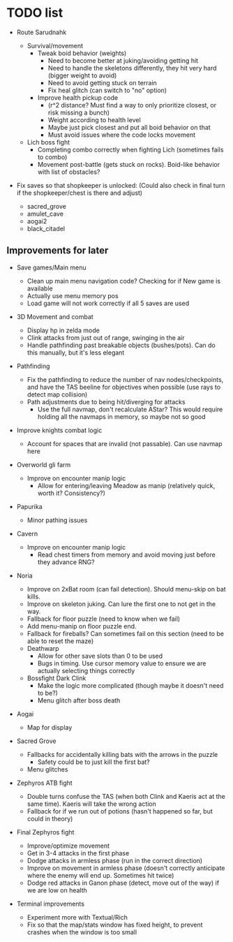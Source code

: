 # TODO list

* Route Sarudnahk
  * Survival/movement
    * Tweak boid behavior (weights)
      * Need to become better at juking/avoiding getting hit
      * Need to handle the skeletons differently, they hit very hard (bigger weight to avoid)
      * Need to avoid getting stuck on terrain
      * Fix heal glitch (can switch to "no" option)
    * Improve health pickup code
      * (r^2 distance? Must find a way to only prioritize closest, or risk missing a bunch)
      * Weight according to health level
      * Maybe just pick closest and put all boid behavior on that
      * Must avoid issues where the code locks movement
  * Lich boss fight
    * Completing combo correctly when fighting Lich (sometimes fails to combo)
    * Movement post-battle (gets stuck on rocks). Boid-like behavior with list of obstacles?

* Fix saves so that shopkeeper is unlocked:
(Could also check in final turn if the shopkeeper/chest is there and adjust)
  * sacred_grove
  * amulet_cave
  * aogai2
  * black_citadel

## Improvements for later

* Save games/Main menu
  * Clean up main menu navigation code? Checking for if New game is available
  * Actually use menu memory pos
  * Load game will not work correctly if all 5 saves are used

* 3D Movement and combat
  * Display hp in zelda mode
  * Clink attacks from just out of range, swinging in the air
  * Handle pathfinding past breakable objects (bushes/pots). Can do this manually, but it's less elegant
* Pathfinding
  * Fix the pathfinding to reduce the number of nav nodes/checkpoints, and have the TAS beeline for objectives when possible (use rays to detect map collision)
  * Path adjustments due to being hit/diverging for attacks
    * Use the full navmap, don't recalculate AStar? This would require holding all the navmaps in memory, so maybe not so good

* Improve knights combat logic
  * Account for spaces that are invalid (not passable). Can use navmap here
* Overworld gli farm
  * Improve on encounter manip logic
    * Allow for entering/leaving Meadow as manip (relatively quick, worth it? Consistency?)
* Papurika
  * Minor pathing issues
* Cavern
  * Improve on encounter manip logic
    * Read chest timers from memory and avoid moving just before they advance RNG?
* Noria
  * Improve on 2xBat room (can fail detection). Should menu-skip on bat kills.
  * Improve on skeleton juking. Can lure the first one to not get in the way.
  * Fallback for floor puzzle (need to know when we fail)
  * Add menu-manip on floor puzzle end.
  * Fallback for fireballs? Can sometimes fail on this section (need to be able to reset the maze)
  * Deathwarp
    * Allow for other save slots than 0 to be used
    * Bugs in timing. Use cursor memory value to ensure we are actually selecting things correctly
  * Bossfight Dark Clink
    * Make the logic more complicated (though maybe it doesn't need to be?)
    * Menu glitch after boss death
* Aogai
  * Map for display
* Sacred Grove
  * Fallbacks for accidentally killing bats with the arrows in the puzzle
    * Safety could be to just kill the first bat?
  * Menu glitches
* Zephyros ATB fight
  * Double turns confuse the TAS (when both Clink and Kaeris act at the same time). Kaeris will take the wrong action
  * Fallback for if we run out of potions (hasn't happened so far, but could in theory)
* Final Zephyros fight
  * Improve/optimize movement
  * Get in 3-4 attacks in the first phase
  * Dodge attacks in armless phase (run in the correct direction)
  * Improve on movement in armless phase (doesn't correctly anticipate where the enemy will end up. Sometimes hit twice)
  * Dodge red attacks in Ganon phase (detect, move out of the way) if we are low on health

* Terminal improvements
  * Experiment more with Textual/Rich
  * Fix so that the map/stats window has fixed height, to prevent crashes when the window is too small
